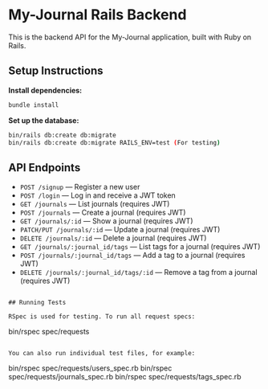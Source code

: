 # My-Journal Rails Backend

This is the backend API for the My-Journal application, built with Ruby on Rails.

## Setup Instructions

**Install dependencies:**
   ```sh
   bundle install
   ```

**Set up the database:**
   ```sh
   bin/rails db:create db:migrate
   bin/rails db:create db:migrate RAILS_ENV=test (For testing)
   
   ```


## API Endpoints

- `POST /signup` — Register a new user
- `POST /login` — Log in and receive a JWT token
- `GET /journals` — List journals (requires JWT)
- `POST /journals` — Create a journal (requires JWT)
- `GET /journals/:id` — Show a journal (requires JWT)
- `PATCH/PUT /journals/:id` — Update a journal (requires JWT)
- `DELETE /journals/:id` — Delete a journal (requires JWT)
- `GET /journals/:journal_id/tags` — List tags for a journal (requires JWT)
- `POST /journals/:journal_id/tags` — Add a tag to a journal (requires JWT)
- `DELETE /journals/:journal_id/tags/:id` — Remove a tag from a journal (requires JWT)


```

## Running Tests

RSpec is used for testing. To run all request specs:

```
bin/rspec spec/requests
```

You can also run individual test files, for example:

```
bin/rspec spec/requests/users_spec.rb
bin/rspec spec/requests/journals_spec.rb
bin/rspec spec/requests/tags_spec.rb
```
